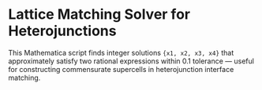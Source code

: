 # Lattice Matching Solver for Heterojunctions

This Mathematica script finds integer solutions `{x1, x2, x3, x4}` that approximately satisfy two rational expressions within 0.1 tolerance — useful for constructing commensurate supercells in heterojunction interface matching.
